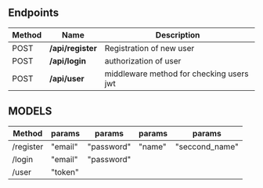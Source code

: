 
## Endpoints

| Method | Name | Description |
|------|-------------|----------|
|POST| **/api/register** | Registration of new user |
|POST| **/api/login** | authorization of user |
|POST| **/api/user** | middleware method for checking users jwt|



## MODELS
|Method|params|params|params|params|
|--|--|--|--|--|
| /register | "email" | "password" | "name"| "seccond_name" |
| /login | "email" | "password"|
| /user | "token" |


